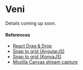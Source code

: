 # Veni

Details coming up soon.

#### References 
- <a href="https://www.youtube.com/watch?v=-MfTv5VRM0A">React Drag & Drop</a> 
- <a href="https://codepen.io/Billism/pen/WMKmRO">Snap to grid (AngularJS)</a> 
- <a href="https://codepen.io/pierrebleroux/pen/gGpvxJ">Snap to grid (KonvaJS)</a> 
- <a href="https://developer.mozilla.org/en-US/docs/Web/API/HTMLCanvasElement/captureStream">Mozilla Canvas stream capture</a> 
